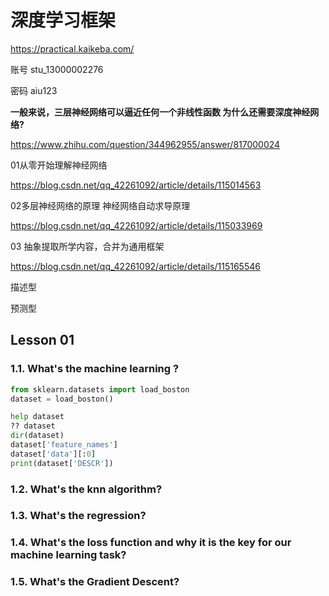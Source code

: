# 深度学习框架

https://practical.kaikeba.com/

账号 stu_13000002276

密码 aiu123



**一般来说，三层神经网络可以逼近任何一个非线性函数 为什么还需要深度神经网络?**

https://www.zhihu.com/question/344962955/answer/817000024





01从零开始理解神经网络

https://blog.csdn.net/qq_42261092/article/details/115014563

02多层神经网络的原理 神经网络自动求导原理

https://blog.csdn.net/qq_42261092/article/details/115033969

03 抽象提取所学内容，合并为通用框架

https://blog.csdn.net/qq_42261092/article/details/115165546



描述型

预测型



## Lesson 01

### 1.1. What's the machine learning ?

```python
from sklearn.datasets import load_boston
dataset = load_boston()

help dataset
?? dataset
dir(dataset) 
dataset['feature_names']
dataset['data'][:0]
print(dataset['DESCR'])

```





### 1.2. What's the knn algorithm?



### 1.3. What's the regression?





### 1.4. What's the loss function and why it is the key for our machine learning task?





### 1.5. What's the Gradient Descent?



